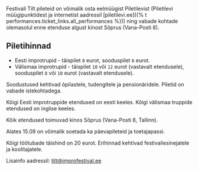 Festivali Tilt pileteid on võimalik osta eelmüügist Piletilevist
(Piletilevi müügipunktidest ja internetist aadressil [piletilevi.ee]({% t performances.ticket_links.all_performances %}))
ning vabade kohtade olemasolul enne etenduse algust kinost Sõprus (Vana-Posti 8).

## Piletihinnad

- Eesti improtrupid - täispilet `8` eurot, sooduspilet `6` eurot.
- Välismaa improtrupid - täispilet `10` või `12` eurot (vastavalt etendusele), sooduspilet `8` või `10` eurot (vastavalt etendusele).

Soodustused kehtivad õpilastele, tudengitele ja pensionäridele. Piletid on vabade istekohtadega.

Kõigi Eesti improtruppide etendused on eesti keeles. Kõigi välismaa truppide etendused on inglise keeles.

Kõik etendused toimuvad kinos Sõprus (Vana-Posti 8, Tallinn).

Alates 15.09 on võimalik soetada ka päevapileteid ja toetajapassi.

Kõigi töötubade täishind on 20 eurot. Erihinnad kehtivad festivaliesinejatele ja koolitajatele. 

Lisainfo aadressil: tilt@improfestival.ee
